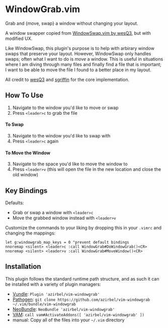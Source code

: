 # WindowGrab.vim

Grab and {move, swap} a window without changing your layout.

A window swapper copied from [WindowSwap.vim by wesQ3][1], but with modified
UX.

Like WindowSwap, this plugin's purpose is to help with arbirary window swaps
that preserve your layout. However, WindowSwap only handles swaps; often what
I want to do is *move* a window. This is useful in situations where I am diving
through many files and finally find a file that is important; I want to be able
to move the file I found to a better place in my layout.

All credit to [wesQ3][1] and [sgriffin][2] for the core implementation.

## How To Use

1. Navigate to the window you'd like to move or swap
2. Press `<leader>c` to grab the file

#### To Swap

3. Navigate to the window you'd like to swap with
4. Press `<leader>c` again

#### To Move the Window

3. Navigate to the space you'd like to move the window to
4. Press `<leader>v` (this will open the file in the new location and close the
  old window)

## Key Bindings

Defaults:
* Grab or swap a window with `<leader>c`
* Move the grabbed window instead with `<leader>v`

Customize the commands to your liking by dropping this in your `.vimrc` and
changing the mappings:

```VimL
let g:windowgrab_map_keys = 0 "prevent default bindings
nnoremap <silent> <leader>c :call WindowGrab#DoWindowGrab()<CR>
nnoremap <silent> <leader>v :call WindowGrab#MoveWindow()<CR>
```

## Installation

This plugin follows the standard runtime path structure, and as such it can be
installed with a variety of plugin managers:

* [Vundle][11]: `Plugin 'azirbel/vim-windowgrab'`
* [Pathogen][12]: `git clone https://github.com/azirbel/vim-windowgrab ~/.vim/bundle/vim-windowgrab`
* [NeoBundle][13]: `NeoBundle 'azirbel/vim-windowgrab'`
* [VAM][14]: `call vam#ActivateAddons([ 'azirbel/vim-windowgrab' ])`
* manual: Copy all of the files into your `~/.vim` directory

[1]: https://github.com/azirbel/vim-windowswap
[2]: http://stackoverflow.com/q/2586984/77782
[11]: https://github.com/gmarik/vundle
[12]: https://github.com/tpope/vim-pathogen
[13]: https://github.com/Shougo/neobundle.vim
[14]: https://github.com/MarcWeber/vim-addon-manager
